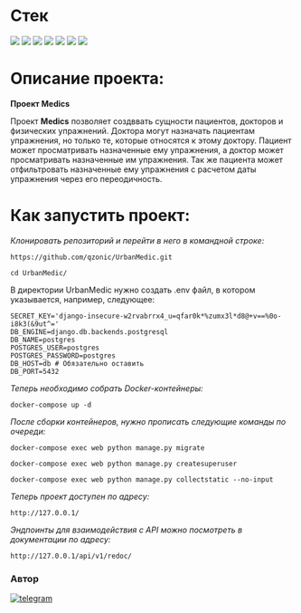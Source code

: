 # Стек
<img src="https://img.shields.io/badge/Python-4169E1?style=for-the-badge"/> <img src="https://img.shields.io/badge/Django-008000?style=for-the-badge"/> <img src="https://img.shields.io/badge/DRF-800000?style=for-the-badge"/> <img src="https://img.shields.io/badge/Docker-00BFFF?style=for-the-badge"/> <img src="https://img.shields.io/badge/PostgreSQL-87CEEB?style=for-the-badge"/> <img src="https://img.shields.io/badge/Nginx-67c273?style=for-the-badge"/> <img src="https://img.shields.io/badge/Gunicorn-06bd1e?style=for-the-badge"/>

# Описание проекта:

**Проект Medics**

Проект **Medics** позволяет создввать сущности пациентов, докторов и физических упражнений.
Доктора могут назначать пациентам упражнения, но только те, которые относятся к этому доктору.
Пациент может просматривать назначенные ему упражнения, а доктор может просматривать назначенные им упражнения.
Так же пациента может отфильтровать назначенные ему упражнения с расчетом даты упражнения через его переодичность.

# Как запустить проект:

*Клонировать репозиторий и перейти в него в командной строке:*
```
https://github.com/qzonic/UrbanMedic.git
```
```
cd UrbanMedic/
```

В директории UrbanMedic нужно создать .env файл, в котором указывается, например, следующее:
```
SECRET_KEY='django-insecure-w2rvabrrx4_u=qfar0k*%zumx3l*d8@+v==%0o-i8k3(&9ut^='
DB_ENGINE=django.db.backends.postgresql
DB_NAME=postgres
POSTGRES_USER=postgres
POSTGRES_PASSWORD=postgres
DB_HOST=db # Обязательно оставить
DB_PORT=5432
```

*Теперь необходимо собрать Docker-контейнеры:*
```
docker-compose up -d
```

*После сборки контейнеров, нужно прописать следующие команды по очереди:*
```
docker-compose exec web python manage.py migrate
```

```
docker-compose exec web python manage.py createsuperuser
```

```
docker-compose exec web python manage.py collectstatic --no-input
```

*Теперь проект доступен по адресу:*
```
http://127.0.0.1/
```

*Эндпоинты для взаимодействия с API можно посмотреть в документации по адресу:*
```
http://127.0.0.1/api/v1/redoc/
```

### Автор
[![telegram](https://img.shields.io/badge/Telegram-Join-blue)](https://t.me/qzonic)
